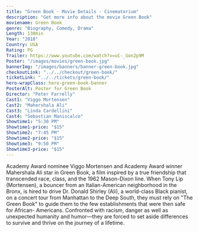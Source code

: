 ```yaml
---
title: "Green Book · Movie Details · Cinematorium"
description: "Get more info about the movie Green Book"
moviename: Green Book
genre: "Biography, Comedy, Drama"
Length: 130min
Year: "2018"
Country: USA
Rating: PG
Trailer: https://www.youtube.com/watch?v=uC-_Gon2p9M
Poster: "/images/movies/green-book.jpg"
bannerImg: "/images/banners/banner-green-book.jpg"
checkoutLink: "../../checkout/green-book/"
ticketLink: "../../tickets/green-book/"
hero-wrapClass: hero-green-book-banner
PosterAlt: Poster for Green Book
Director: "Peter Farrelly"
Cast1: "Viggo Mortensen"
Cast2: "Mahershala Ali"
Cast3: "Linda Cardellini"
Cast4: "Sebastian Maniscalco"
Showtime1: "5:30 PM"
Showtime1-price: "$15"
Showtime2: "7:45 PM"
Showtime2-price: "$15"
Showtime3: "9:50 PM"
Showtime3-price: "$15"
---
```

Academy Award nominee Viggo Mortensen and Academy Award winner Mahershala Ali star in Green Book, a film inspired by a true friendship that transcended race, class, and the 1962 Mason-Dixon line. When Tony Lip (Mortensen), a bouncer from an Italian-American neighborhood in the Bronx, is hired to drive Dr. Donald Shirley (Ali), a world-class Black pianist, on a concert tour from Manhattan to the Deep South, they must rely on "The Green Book" to guide them to the few establishments that were then safe for African- Americans. Confronted with racism, danger as well as unexpected humanity and humor—they are forced to set aside differences to survive and thrive on the journey of a lifetime.
